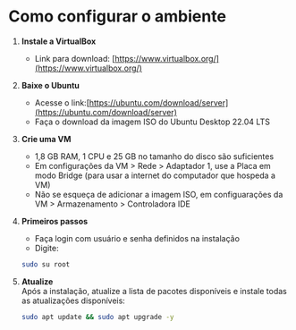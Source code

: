 # Como configurar o ambiente

1. **Instale a VirtualBox**  
   - Link para download: [https://www.virtualbox.org/](https://www.virtualbox.org/)

2. **Baixe o Ubuntu**
   - Acesse o link:[https://ubuntu.com/download/server](https://ubuntu.com/download/server)
   - Faça o download da imagem ISO do Ubuntu Desktop 22.04 LTS

2. **Crie uma VM**  
   - 1,8 GB RAM, 1 CPU e 25 GB no tamanho do disco são suficientes  
   - Em configurações da VM > Rede > Adaptador 1, use a Placa em modo Bridge (para usar a internet do computador que hospeda a VM)
   - Não se esqueça de adicionar a imagem ISO,  em configuarações da VM > Armazenamento > Controladora IDE

3. **Primeiros passos**
   - Faça login com usuário e senha definidos na instalação
   - Digite:
   ```bash
   sudo su root
   ```
   
5. **Atualize**  
   Após a instalação, atualize a lista de pacotes disponíveis e instale todas as atualizações disponíveis:  
   ```bash
   sudo apt update && sudo apt upgrade -y
   ```

